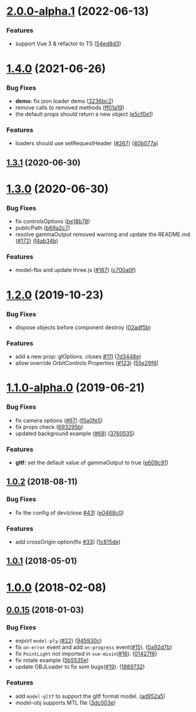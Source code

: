 # [2.0.0-alpha.1](https://github.com/hujiulong/vue-3d-model/compare/v1.4.0...v2.0.0-alpha.1) (2022-06-13)


### Features

* support Vue 3 & refactor to TS ([54ed8d3](https://github.com/hujiulong/vue-3d-model/commit/54ed8d3b23d0499be489db97835c8cdad77c9fa3))



# [1.4.0](https://github.com/hujiulong/vue-3d-model/compare/v1.3.1...v1.4.0) (2021-06-26)


### Bug Fixes

* **demo:** fix json loader demo ([3236bc2](https://github.com/hujiulong/vue-3d-model/commit/3236bc2c990905f812835a81f1c96c318d06a3d5))
* remove calls to removed methods ([ff01a19](https://github.com/hujiulong/vue-3d-model/commit/ff01a19d8715d0b44b9cb98ae4e51e070ad44915))
* the default props should return a new object ([e5cf0e1](https://github.com/hujiulong/vue-3d-model/commit/e5cf0e106c3cb95738c7201ee322b41a28d824a6))


### Features

* loaders should use setRequestHeader ([#267](https://github.com/hujiulong/vue-3d-model/issues/267)) ([40b077a](https://github.com/hujiulong/vue-3d-model/commit/40b077a3513f0830d1ba28a3c653b401b7ac97b2))



## [1.3.1](https://github.com/hujiulong/vue-3d-model/compare/v1.3.0...v1.3.1) (2020-06-30)



# [1.3.0](https://github.com/hujiulong/vue-3d-model/compare/v1.2.0...v1.3.0) (2020-06-30)


### Bug Fixes

* fix controlsOptions ([be18b78](https://github.com/hujiulong/vue-3d-model/commit/be18b783eee5fca2fceacc42ec002a80478f50e0))
* publicPath ([b69a2c7](https://github.com/hujiulong/vue-3d-model/commit/b69a2c7a6146c43849640926a97dbf11f65b75cb))
* resolve gammaOutput removed warning and update the README.md ([#172](https://github.com/hujiulong/vue-3d-model/issues/172)) ([f4ab34b](https://github.com/hujiulong/vue-3d-model/commit/f4ab34bc7663be40be122def73c7dcbed636eeb8))


### Features

* model-fbx and update three.js ([#167](https://github.com/hujiulong/vue-3d-model/issues/167)) ([c700a0f](https://github.com/hujiulong/vue-3d-model/commit/c700a0f9181ef5f1bb8f474cbf59c079a41e2b33))



# [1.2.0](https://github.com/hujiulong/vue-3d-model/compare/v1.1.0...v1.2.0) (2019-10-23)


### Bug Fixes

* dispose objects before component destroy ([02adf5b](https://github.com/hujiulong/vue-3d-model/commit/02adf5bc53f9911daa46c8dc0daa0aa3a61e396a))


### Features

* add a new prop: glOptions. closes [#111](https://github.com/hujiulong/vue-3d-model/issues/111) ([7d3448e](https://github.com/hujiulong/vue-3d-model/commit/7d3448eee51ebbf603c859ba62bc28efd9f4ec89))
* allow override OrbitControls Properties ([#123](https://github.com/hujiulong/vue-3d-model/issues/123)) ([55e29f6](https://github.com/hujiulong/vue-3d-model/commit/55e29f678b7278bd36ae52b67c028182931b871a))



# [1.1.0-alpha.0](https://github.com/hujiulong/vue-3d-model/compare/v1.0.2...1.1.0-alpha.0) (2019-06-21)


### Bug Fixes

* fix camera options ([#67](https://github.com/hujiulong/vue-3d-model/issues/67)) ([f5a0fe5](https://github.com/hujiulong/vue-3d-model/commit/f5a0fe5fea94774437c215a47008157637edc43e))
* fix props check ([693295b](https://github.com/hujiulong/vue-3d-model/commit/693295b764bd780732f420ad7e2d19881ceef8f1))
* updated background example ([#68](https://github.com/hujiulong/vue-3d-model/issues/68)) ([3760535](https://github.com/hujiulong/vue-3d-model/commit/3760535879ea71dbf92e647bd393d27e2b133d38))


### Features

* **gltf:** set the default value of gammaOutput to true ([e609c91](https://github.com/hujiulong/vue-3d-model/commit/e609c9145a95c425a4de1ba6e2d866881b7ecb73))



## [1.0.2](https://github.com/hujiulong/vue-3d-model/compare/v1.0.1...v1.0.2) (2018-08-11)


### Bug Fixes

* fix the config of dev(close [#43](https://github.com/hujiulong/vue-3d-model/issues/43)) ([e0468c0](https://github.com/hujiulong/vue-3d-model/commit/e0468c0736a2db001e4a1c4a8747ed0c3bad4a32))


### Features

* add crossOrigin option(fix [#33](https://github.com/hujiulong/vue-3d-model/issues/33)) ([1c815de](https://github.com/hujiulong/vue-3d-model/commit/1c815de53fea93f5e787c7c8ed3eb58ef610b164))



## [1.0.1](https://github.com/hujiulong/vue-3d-model/compare/v1.0.0...v1.0.1) (2018-05-01)



# [1.0.0](https://github.com/hujiulong/vue-3d-model/compare/v0.0.15...v1.0.0) (2018-02-08)



## [0.0.15](https://github.com/hujiulong/vue-3d-model/compare/3dc003e51745d500d8e7faed945088e70664d029...v0.0.15) (2018-01-03)


### Bug Fixes

* export `model-ply`.([#22](https://github.com/hujiulong/vue-3d-model/issues/22)) ([945930c](https://github.com/hujiulong/vue-3d-model/commit/945930c427e8a9d7c753e3c326b71a56ec78f07d))
* fix `on-error` event and add `on-progress` event([#15](https://github.com/hujiulong/vue-3d-model/issues/15)). ([0a92d7b](https://github.com/hujiulong/vue-3d-model/commit/0a92d7b160bdf495dbda47385e83e688874e14a0))
* fix `PointLight` not imported in `vue-mixin`([#16](https://github.com/hujiulong/vue-3d-model/issues/16)). ([01427f6](https://github.com/hujiulong/vue-3d-model/commit/01427f6c90159e0e87939e454831b96e0a81347a))
* fix rotate example ([5b5535e](https://github.com/hujiulong/vue-3d-model/commit/5b5535e43f8e3b07a43ff90aa7a7a30a064e937d))
* update OBJLoader to fix som bugs([#19](https://github.com/hujiulong/vue-3d-model/issues/19)). ([1889732](https://github.com/hujiulong/vue-3d-model/commit/1889732f7bc5055d4ed3c2da5e7accb70dd31d5c))


### Features

* add `model-gltf` to support the gltf format model. ([ad952a5](https://github.com/hujiulong/vue-3d-model/commit/ad952a58ede84c754e3dc7a5b9be9f462f30d703))
* model-obj supports MTL file ([3dc003e](https://github.com/hujiulong/vue-3d-model/commit/3dc003e51745d500d8e7faed945088e70664d029))



